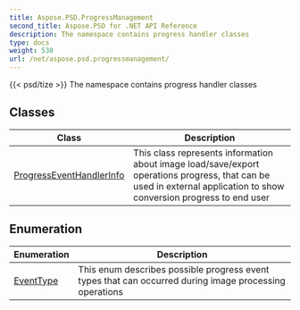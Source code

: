 ```yaml
---
title: Aspose.PSD.ProgressManagement
second_title: Aspose.PSD for .NET API Reference
description: The namespace contains progress handler classes
type: docs
weight: 530
url: /net/aspose.psd.progressmanagement/
---
```

{{< psd/tize >}}
The namespace contains progress handler classes

## Classes

| Class | Description |
| --- | --- |
| [ProgressEventHandlerInfo](./progresseventhandlerinfo/) | This class represents information about image load/save/export operations progress, that can be used in external application to show conversion progress to end user |
## Enumeration

| Enumeration | Description |
| --- | --- |
| [EventType](./eventtype/) | This enum describes possible progress event types that can occurred during image processing operations |


